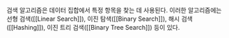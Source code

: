 검색 알고리즘은 데이터 집합에서 특정 항목을 찾는 데 사용된다. 이러한 알고리즘에는 선형 검색([[Linear Search]]), 이진 탐색([[Binary Search]]), 해시 검색([[Hashing]]), 이진 트리 검색([[Binary Tree Search]]) 등이 있다.
